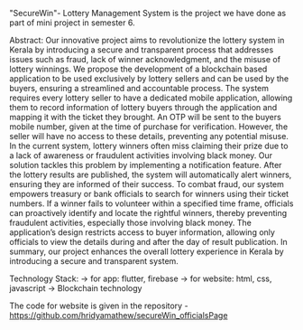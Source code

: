 "SecureWin"- Lottery Management System is the project we have done as part of mini project in semester 6.

Abstract:
    Our innovative project aims to revolutionize the lottery system in Kerala by introducing
 a secure and transparent process that addresses issues such as fraud, lack of winner
 acknowledgment, and the misuse of lottery winnings. We propose the development of a
 blockchain based application to be used exclusively by lottery sellers and can be used by
 the buyers, ensuring a streamlined and accountable process. The system requires every
 lottery seller to have a dedicated mobile application, allowing them to record information
 of lottery buyers through the application and mapping it with the ticket they brought.
 An OTP will be sent to the buyers mobile number, given at the time of purchase for
 verification. However, the seller will have no access to these details, preventing any
 potential misuse. In the current system, lottery winners often miss claiming their prize
 due to a lack of awareness or fraudulent activities involving black money. Our solution
 tackles this problem by implementing a notification feature. After the lottery results are
 published, the system will automatically alert winners, ensuring they are informed of their
 success. To combat fraud, our system empowers treasury or bank officials to search for
 winners using their ticket numbers. If a winner fails to volunteer within a specified time
 frame, officials can proactively identify and locate the rightful winners, thereby preventing
 fraudulent activities, especially those involving black money. The application’s design
 restricts access to buyer information, allowing only officials to view the details during and
 after the day of result publication. In summary, our project enhances the overall lottery
 experience in Kerala by introducing a secure and transparent system.

 Technology Stack: 
         -> for app: flutter, firebase
         -> for website: html, css, javascript
         -> Blockchain technology
       
 The code for website is given in the repository - https://github.com/hridyamathew/secureWin_officialsPage
